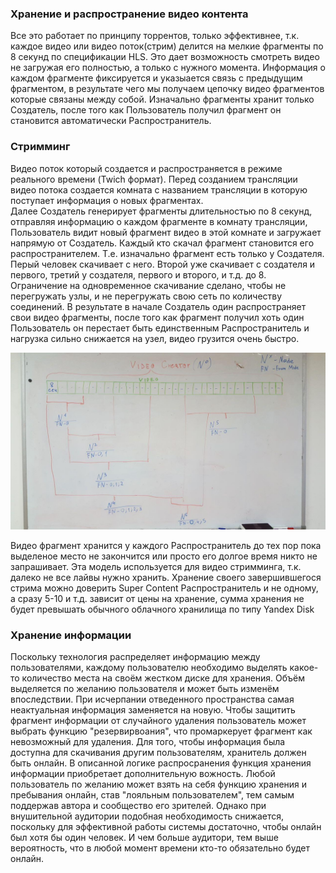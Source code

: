 ### Хранение и распространение видео контента
Все это работает по принципу торрентов, только эффективнее, т.к. каждое видео или видео поток(стрим) делится на мелкие фрагменты по 8 секунд по спецификации HLS. Это дает возможность смотреть видео не загружая его полностью, а только с нужного момента. 
Информация о каждом фрагменте фиксируется и указыается связь с предыдущим фрагментом, в результате чего мы получаем цепочку видео фрагментов которые связаны между собой. Изначально фрагменты хранит только Создатель, после того как Пользователь получил фрагмент он становится автоматически Распространитель. 

### Стримминг
Видео поток который создается и распространяется в режиме реального времени (Twich формат).
Перед созданием трансляции видео потока создается комната с названием трансляции в которую поступает информация о новых фрагментах.  
Далее Создатель генерирует фрагменты длительностью по 8 секунд, отправляя информацию о каждом фрагменте в комнату трансляции, Пользователь видит новый фрагмент видео в этой комнате и загружает напрямую от Создатель. Каждый кто скачал фрагмент становится его распространителем. Т.е. изначально фрагмент есть только у Создателя. Перый человек скачивает с него. Второй уже скачивает с создателя и первого, третий у создателя, первого и второго, и т.д. до 8. Ограничение на одновременное скачивание сделано, чтобы не перегружать узлы, и не перегружать свою сеть по количеству соединений. В результате в начале Создатель один распространяет свои видео фрагменты, после того как фрагмент получил хоть один Пользователь он перестает быть единственным Распространитель и нагрузка сильно снижается на узел, видео грузится очень быстро.

![](images/video_creator.jpg)

Видео фрагмент хранится у каждого Распространитель до тех пор пока выделеное место не закончится или просто его долгое время никто не запрашивает. Эта модель используется для видео стримминга, т.к. далеко не все лайвы нужно хранить. 
Хранение своего завершившегося стрима можно доверить Super Content Распространитель и не одному, а сразу 5-10 и т.д. зависит от цены на хранение, сумма хранения не будет превышать обычного облачного хранилища по типу Yandex Disk  

### Хранение информации

Поскольку технология распределяет информацию между пользователями, каждому пользователю необходимо выделять какое-то количество места на своём жестком диске для хранения. 
Объём выделяется по желанию пользователя и может быть изменём впоследствии.
При исчерпании отведенного пространства самая неактуальная информация заменяется на новую. 
Чтобы защитить фрагмент информации от случайного удаления пользователь может выбрать функцию "резервирвоания", что промаркерует фрагмент как невозможный для удаления. 
Для того, чтобы информация была доступна для скачивания другим пользователям, хранитель должен быть онлайн.
В описанной логике распросранения функция хранения информации приобретает дополнительную вожность. Любой пользователь по желанию может взять на себя функцию хранения и пребывания онлайн, став "лояльным пользователем", тем самым поддержав автора и сообщество его зрителей. 
Однако при внушительной аудитории подобная необходимость снижается, поскольку для эффективной работы системы достаточно, чтобы онлайн был хотя бы один человек. И чем больше аудитори, тем выше вероятность, что в любой момент времени кто-то обязательно будет онлайн. 
